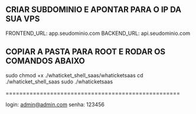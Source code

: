 

## CRIAR SUBDOMINIO E APONTAR PARA O IP DA SUA VPS ##

FRONTEND_URL: app.seudominio.com
BACKEND_URL:  api.seudominio.com

## COPIAR A PASTA PARA ROOT E RODAR OS COMANDOS ABAIXO ##

sudo chmod +x ./whaticket_shell_saas/whaticketsaas
cd ./whaticket_shell_saas
sudo ./whaticketsaas

===================================================

login: admin@admin.com
senha: 123456
